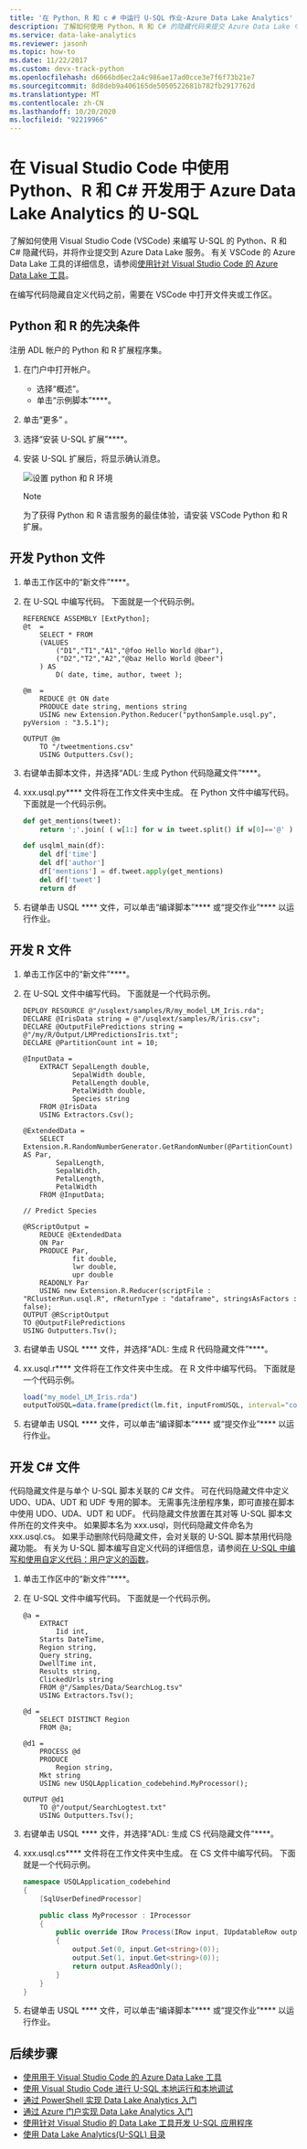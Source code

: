 ```yaml
---
title: '在 Python、R 和 c # 中运行 U-SQL 作业-Azure Data Lake Analytics'
description: 了解如何使用 Python、R 和 C# 的隐藏代码来提交 Azure Data Lake 中的作业。
ms.service: data-lake-analytics
ms.reviewer: jasonh
ms.topic: how-to
ms.date: 11/22/2017
ms.custom: devx-track-python
ms.openlocfilehash: d6066bd6ec2a4c986ae17ad0cce3e7f6f73b21e7
ms.sourcegitcommit: 8d8deb9a406165de5050522681b782fb2917762d
ms.translationtype: MT
ms.contentlocale: zh-CN
ms.lasthandoff: 10/20/2020
ms.locfileid: "92219966"
---
```

# <a name="develop-u-sql-with-python-r-and-c-for-azure-data-lake-analytics-in-visual-studio-code"></a>在 Visual Studio Code 中使用 Python、R 和 C# 开发用于 Azure Data Lake Analytics 的 U-SQL
了解如何使用 Visual Studio Code (VSCode) 来编写 U-SQL 的 Python、R 和 C# 隐藏代码，并将作业提交到 Azure Data Lake 服务。 有关 VSCode 的 Azure Data Lake 工具的详细信息，请参阅[使用针对 Visual Studio Code 的 Azure Data Lake 工具](data-lake-analytics-data-lake-tools-for-vscode.md)。

在编写代码隐藏自定义代码之前，需要在 VSCode 中打开文件夹或工作区。


## <a name="prerequisites-for-python-and-r"></a>Python 和 R 的先决条件
注册 ADL 帐户的 Python 和 R 扩展程序集。 
1. 在门户中打开帐户。
   - 选择“概述”。 
   - 单击“示例脚本”****。
2. 单击“更多”  。
3. 选择“安装 U-SQL 扩展”****。 
4. 安装 U-SQL 扩展后，将显示确认消息。 

   ![设置 python 和 R 环境](./media/data-lake-analytics-data-lake-tools-for-vscode/setup-the-enrionment-for-python-and-r.png)

   > [!Note]
   > 为了获得 Python 和 R 语言服务的最佳体验，请安装 VSCode Python 和 R 扩展。 

## <a name="develop-python-file"></a>开发 Python 文件
1. 单击工作区中的“新文件”****。
2. 在 U-SQL 中编写代码。 下面就是一个代码示例。
    ```U-SQL
    REFERENCE ASSEMBLY [ExtPython];
    @t  = 
        SELECT * FROM 
        (VALUES
            ("D1","T1","A1","@foo Hello World @bar"),
            ("D2","T2","A2","@baz Hello World @beer")
        ) AS 
            D( date, time, author, tweet );

    @m  =
        REDUCE @t ON date
        PRODUCE date string, mentions string
        USING new Extension.Python.Reducer("pythonSample.usql.py", pyVersion : "3.5.1");

    OUTPUT @m
        TO "/tweetmentions.csv"
        USING Outputters.Csv();
    ```
    
3. 右键单击脚本文件，并选择“ADL: 生成 Python 代码隐藏文件”****。 
4. xxx.usql.py**** 文件将在工作文件夹中生成。 在 Python 文件中编写代码。 下面就是一个代码示例。

    ```Python
    def get_mentions(tweet):
        return ';'.join( ( w[1:] for w in tweet.split() if w[0]=='@' ) )

    def usqlml_main(df):
        del df['time']
        del df['author']
        df['mentions'] = df.tweet.apply(get_mentions)
        del df['tweet']
        return df
    ```
5. 右键单击 USQL **** 文件，可以单击“编译脚本”**** 或“提交作业”**** 以运行作业。

## <a name="develop-r-file"></a>开发 R 文件
1. 单击工作区中的“新文件”****。
2. 在 U-SQL 文件中编写代码。 下面就是一个代码示例。
    ```U-SQL
    DEPLOY RESOURCE @"/usqlext/samples/R/my_model_LM_Iris.rda";
    DECLARE @IrisData string = @"/usqlext/samples/R/iris.csv";
    DECLARE @OutputFilePredictions string = @"/my/R/Output/LMPredictionsIris.txt";
    DECLARE @PartitionCount int = 10;

    @InputData =
        EXTRACT SepalLength double,
                SepalWidth double,
                PetalLength double,
                PetalWidth double,
                Species string
        FROM @IrisData
        USING Extractors.Csv();

    @ExtendedData =
        SELECT Extension.R.RandomNumberGenerator.GetRandomNumber(@PartitionCount) AS Par,
            SepalLength,
            SepalWidth,
            PetalLength,
            PetalWidth
        FROM @InputData;

    // Predict Species

    @RScriptOutput =
        REDUCE @ExtendedData
        ON Par
        PRODUCE Par,
                fit double,
                lwr double,
                upr double
        READONLY Par
        USING new Extension.R.Reducer(scriptFile : "RClusterRun.usql.R", rReturnType : "dataframe", stringsAsFactors : false);
    OUTPUT @RScriptOutput
    TO @OutputFilePredictions
    USING Outputters.Tsv();
    ```
3. 右键单击 USQL **** 文件，并选择“ADL: 生成 R 代码隐藏文件”****。 
4. xx.usql.r**** 文件将在工作文件夹中生成。 在 R 文件中编写代码。 下面就是一个代码示例。

    ```R
    load("my_model_LM_Iris.rda")
    outputToUSQL=data.frame(predict(lm.fit, inputFromUSQL, interval="confidence"))
    ```
5. 右键单击 USQL **** 文件，可以单击“编译脚本”**** 或“提交作业”**** 以运行作业。

## <a name="develop-c-file"></a>开发 C# 文件
代码隐藏文件是与单个 U-SQL 脚本关联的 C# 文件。 可在代码隐藏文件中定义 UDO、UDA、UDT 和 UDF 专用的脚本。 无需事先注册程序集，即可直接在脚本中使用 UDO、UDA、UDT 和 UDF。 代码隐藏文件放置在其对等 U-SQL 脚本文件所在的文件夹中。 如果脚本名为 xxx.usql，则代码隐藏文件命名为 xxx.usql.cs。 如果手动删除代码隐藏文件，会对关联的 U-SQL 脚本禁用代码隐藏功能。 有关为 U-SQL 脚本编写自定义代码的详细信息，请参阅[在 U-SQL 中编写和使用自定义代码：用户定义的函数]( https://blogs.msdn.microsoft.com/visualstudio/2015/10/28/writing-and-using-custom-code-in-u-sql-user-defined-functions/)。

1. 单击工作区中的“新文件”****。
2. 在 U-SQL 文件中编写代码。 下面就是一个代码示例。
    ```U-SQL
    @a = 
        EXTRACT 
            Iid int,
        Starts DateTime,
        Region string,
        Query string,
        DwellTime int,
        Results string,
        ClickedUrls string 
        FROM @"/Samples/Data/SearchLog.tsv" 
        USING Extractors.Tsv();

    @d =
        SELECT DISTINCT Region 
        FROM @a;

    @d1 = 
        PROCESS @d
        PRODUCE 
            Region string,
        Mkt string
        USING new USQLApplication_codebehind.MyProcessor();

    OUTPUT @d1 
        TO @"/output/SearchLogtest.txt" 
        USING Outputters.Tsv();
    ```
3. 右键单击 USQL **** 文件，并选择“ADL: 生成 CS 代码隐藏文件”****。 
4. xxx.usql.cs**** 文件将在工作文件夹中生成。 在 CS 文件中编写代码。 下面就是一个代码示例。

    ```CS
    namespace USQLApplication_codebehind
    {
        [SqlUserDefinedProcessor]

        public class MyProcessor : IProcessor
        {
            public override IRow Process(IRow input, IUpdatableRow output)
            {
                output.Set(0, input.Get<string>(0));
                output.Set(1, input.Get<string>(0));
                return output.AsReadOnly();
            } 
        }
    }
    ```
5. 右键单击 USQL **** 文件，可以单击“编译脚本”**** 或“提交作业”**** 以运行作业。

## <a name="next-steps"></a>后续步骤
* [使用用于 Visual Studio Code 的 Azure Data Lake 工具](data-lake-analytics-data-lake-tools-for-vscode.md)
* [使用 Visual Studio Code 进行 U-SQL 本地运行和本地调试](data-lake-tools-for-vscode-local-run-and-debug.md)
* [通过 PowerShell 实现 Data Lake Analytics 入门](data-lake-analytics-get-started-powershell.md)
* [通过 Azure 门户实现 Data Lake Analytics 入门](data-lake-analytics-get-started-portal.md)
* [使用针对 Visual Studio 的 Data Lake 工具开发 U-SQL 应用程序](data-lake-analytics-data-lake-tools-get-started.md)
* [使用 Data Lake Analytics(U-SQL) 目录](./data-lake-analytics-u-sql-get-started.md)